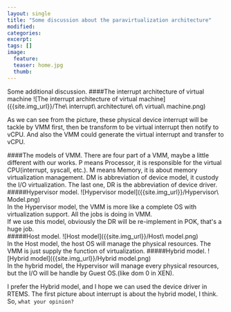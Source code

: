 ```yaml
---
layout: single
title: "Some discussion about the paravirtualization architecture"
modified:
categories: 
excerpt:
tags: []
image:
  feature:
  teaser: home.jpg
  thumb:
---
```

Some additional discussion.
####The interrupt architecture of virtual machine
![The interrupt architecture of virtual machine]({{site.img_url}}/The\ interrupt\ architecture\ of\ virtual\ machine.png)  

As we can see from the picture, these physical device interrupt will be tackle by VMM first, then be transform to be virtual interrupt then notify to vCPU. And also the VMM could generate the virtual interrupt and transfer to vCPU.

####The models of VMM.
There are four part of a VMM, maybe a little different with our works. P means Processor, it is responsible for the virtual CPU(interrupt, syscall, etc.). M means Memory, it is about memory virtualization management. DM is abbreviation of device model, it custody the I/O virtualization. The last one, DR is the abbreviation of device driver. 
#####Hypervisor model.
![Hypervisor model]({{site.img_url}}/Hypervisor\ Model.png)  
In the Hypervisor model, the VMM is more like a complete OS with virtualization support. All the jobs is doing in VMM.   
If we use this model, obviously the DR will be re-implement in POK, that's a huge job.  
#####Host model.
![Host model]({{site.img_url}}/Host\ model.png)  
In the Host model, the host OS will manage the physical resources. The VMM is just supply the function of virtualization.
#####Hybrid model.
![Hybrid model]({{site.img_url}}/Hybrid model.png)   
In the hybrid model, the Hypervisor will manage every physical resources, but the I/O will be handle by Guest OS.(like dom 0 in XEN). 

I prefer the Hybrid model, and I hope we can used the device driver in RTEMS. The first picture about interrupt is about the hybrid model, I think.   
So, `what your opinion?`
